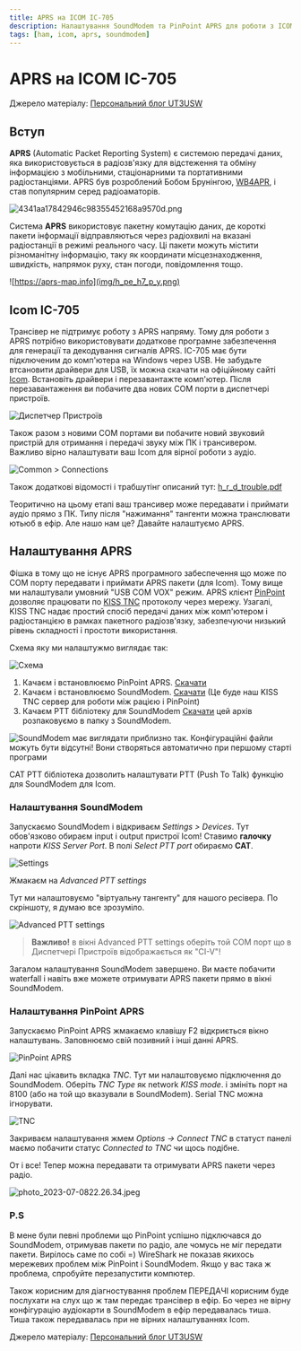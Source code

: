 ```yaml
---
title: APRS на ICOM IC-705
description: Налаштування SoundModem та PinPoint APRS для роботи з ICOM IC-705 в Windows.
tags: [ham, icom, aprs, soundmodem]
---
```


# APRS на ICOM IC-705

Джерело матеріалу: [Персональний блог UT3USW](https://ut3usw.dead.guru/docs/ham/icom-705-aprs)

## Вступ

**APRS** (Automatic Packet Reporting System) є системою передачі даних, яка використовується в радіозв'язку для відстеження та обміну інформацією з мобільними, стаціонарними та портативними радіостанціями. APRS був розроблений Бобом Брунінгою, [WB4APR](http://www.arrl.org/news/aprs-developer-bob-bruninga-wb4apr-sk), і став популярним серед радіоаматорів.

![4341aa17842946c98355452168a9570d.png](img/4341aa17842946c98355452168a9570d.png)

Система **APRS** використовує пакетну комутацію даних, де короткі пакети інформації відправляються через радіохвилі на вказані радіостанції в режимі реального часу. Ці пакети можуть містити різноманітну інформацію, таку як координати місцезнаходження, швидкість, напрямок руху, стан погоди, повідомлення тощо.

![https://aprs-map.info](img/h_pe_h7_p_y.png)

## Icom IC-705

Трансівер не підтримує роботу з APRS напряму. Тому для роботи з APRS потрібно використовувати додаткове програмне забезпечення для генерації та декодування сигналів APRS. IC-705 має бути підключеним до комп'ютера на Windows через USB. Не забудьте втсановити драйвери для USB, їх можна скачати на офіційному сайті [Icom](https://www.icomjapan.com/support/firmware_driver/3768/). Встановіть драйвери і перезавантажте комп'ютер. Після перезавантаження ви побачите два нових COM порти в диспетчері пристроїв.

![Диспетчер Пристроїв](img/device-manager.jpg)

Також разом з новими COM портами ви побачите новий звуковий пристрій для отримання і передачі звуку між ПК і трансивером. Важливо вірно налаштувати ваш Icom для вірної роботи з аудіо.

![Common > Connections](img/2023-07-0821.49.50.jpg)

Також додаткові відомості і трабшутінг описаний тут: [h_r_d_trouble.pdf](https://assada.dead.guru/storage/images/h_r_d_trouble.pdf)

Теоритично на цьому етапі ваш трансивер може передавати і приймати аудіо прямо з ПК. Типу після "нажимання" тангенти можна транслювати ютьюб в ефір. Але нашо нам це? Давайте налаштуємо APRS.

## Налаштування APRS

Фішка в тому що не існує APRS програмного забеспечення що може по COM порту передавати і приймати APRS пакети (для Icom). Тому вище ми налаштували умовний "USB COM VOX" режим. APRS клієнт [PinPoint](https://www.pinpointaprs.com/) дозволяє працювати по [KISS TNC](https://en.wikipedia.org/wiki/KISS_(amateur_radio_protocol)) протоколу через мережу. Узагалі, KISS TNC надає простий спосіб передачі даних між комп'ютером і радіостанцією в рамках пакетного радіозв'язку, забезпечуючи низький рівень складності і простоти використання.

Схема яку ми налаштужмо виглядає так:

![Схема](./img/download(1).png)

1. Качаєм і встановлюємо PinPoint APRS. [Скачати](https://assada.dead.guru/storage/images/pin_point_v2_build_230511.zip)
2. Качаєм і встановлюємо SoundModem. [Скачати](https://assada.dead.guru/storage/images/soundmodem114.zip) (Це буде наш KISS TNC сервер для роботи між рацією і PinPoint)
3. Качаєм PTT бібліотеку для SoundModem [Скачати](https://assada.dead.guru/storage/images/ptt-dll.zip) цей архів розпаковуємо в папку з SoundModem.

![SoundModem має виглядати приблизно так. Конфігураційні файли можуть бути відсутні! Вони створяться автоматично при першому старті програми](./img/2023-07-0822.09.32.jpg)

CAT PTT бібліотека дозволить налаштувати PTT (Push To Talk) функцію для SoundModem для Icom.

### Налаштування SoundModem

Запускаємо SoundModem і відкриваєм *Settings > Devices*. Тут обов'язково обираєм input і output пристрої Icom! Ставимо **галочку** напроти *KISS Server Port*. В полі *Select PTT port* обираємо **CAT**.

![Settings](./img/image_2023-07-07_22-39-46.png)

Жмакаєм на *Advanced PTT settings*

Тут ми налаштовуємо "віртуальну тангенту" для нашого ресівера. По скріншоту, я думаю все зрозуміло.

![Advanced PTT settings](./img/image_2023-07-07_22-46-03.png)

> **Важливо!** в вікні Advanced PTT settings оберіть той COM порт що в Диспетчері Пристроїв відображається як "CI-V"!

Загалом налаштування SoundModem завершено. Ви маєте побачити waterfall і навіть вже можете отримувати APRS пакети прямо в вікні SoundModem.

### Налаштування PinPoint APRS

Запускаємо PinPoint APRS жмакаємо клавішу F2 відкриється вікно налаштувань. Заповнюємо свій позивний і інші данні APRS.

![PinPoint APRS](./img/image_2023-07-07_22-40-41.png)

Далі нас цікавить вкладка *TNC*. Тут ми налаштовуємо підключення до SoundModem. Оберіть *TNC Type* як network *KISS mode*. і змініть порт на 8100 (або на той що вказували в SoundModem). Serial TNC можна ігнорувати.

![TNC](./img/image_2023-07-07_22-40-09.png)

Закриваєм налаштування жмем *Options -> Connect TNC* в статуст панелі маємо побачити статус *Connected to TNC* чи щось подібне.

От і все! Тепер можна передавати та отримувати APRS пакети через радіо.

![photo_2023-07-0822.26.34.jpeg](./img/photo_2023-07-0822.26.34.jpeg)


### P.S
В мене були певні проблеми що PinPoint успішно підключався до SoundModem, отримував пакети по радіо, але чомусь не міг передати пакети. Вирілось саме по собі =) WireShark не показав якихось мережевих проблем між PinPoint і SoundModem. Якщо у вас така ж проблема, спробуйте перезапустити компютер.

Також корисним для діагностування проблем ПЕРЕДАЧІ корисним буде послухати на слух що ж там передає трансівер в ефір. Бо через не вірну конфігурацію аудіокарти в SoundModem в ефір передавалась тиша. Тиша також передавалась при не вірних налаштуваннях Icom.

Джерело матеріалу: [Персональний блог UT3USW](https://ut3usw.dead.guru/docs/ham/icom-705-aprs)
